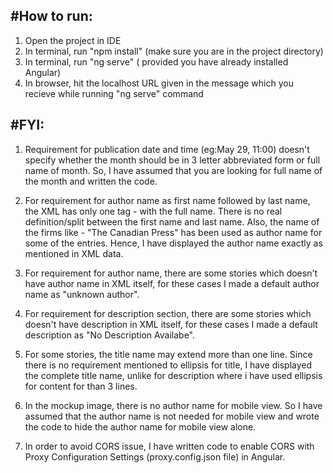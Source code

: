 #How to run:
-----------
1) Open the project in IDE
2) In terminal, run "npm install" (make sure you are in the project directory)
3) In terminal, run "ng serve" ( provided you have already installed Angular)
4) In browser, hit the localhost URL given in the message which you recieve while running "ng serve" command


#FYI:
----
1) Requirement for publication date and time (eg:May 29, 11:00) doesn't specify whether the month should be in 3 letter abbreviated form or full name of month. So, I have assumed that you are looking for full name of the month and written the code.

2) For requirement for author name as first name followed by last name, the XML has only one tag - <author> with the full name. There is no real definition/split between the first name and last name. Also, the name of the firms like - "The Canadian Press" has been used as author name for some of the entries. Hence, I have displayed the author name exactly as mentioned in XML data.

3) For requirement for author name, there are some stories which doesn't have author name in XML itself, for these cases I made a default author name as "unknown author".

4) For requirement for description section, there are some stories which doesn't have description in XML itself, for these cases I made a default description as "No Description Availabe".

5) For some stories, the title name may extend more than one line. Since there is no requirement mentioned to ellipsis for title, I have displayed the complete title name, unlike for description where i have used ellipsis for content for than 3 lines.

6) In the mockup image, there is no author name for mobile view. So I have assumed that the author name is not needed for mobile view and wrote the code to hide the author name for mobile view alone.

7) In order to avoid CORS issue, I have written code to enable CORS with Proxy Configuration Settings (proxy.config.json file) in Angular.
